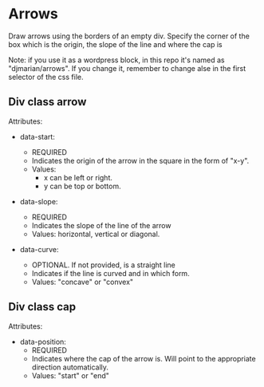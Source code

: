 # Arrows
Draw arrows using the borders of an empty div.
Specify the corner of the box which is the origin, the slope of the line and where the cap is

Note: if you use it as a wordpress block, in this repo it's named as "djmarian/arrows". If you change it, remember to change alse in the first selector of the css file.

## Div class arrow
Attributes:
- data-start: 
  - REQUIRED
  - Indicates the origin of the arrow in the square in the form of "x-y".
  - Values:
    - x can be left or right.
    - y can be top or bottom.

- data-slope: 
  - REQUIRED
  - Indicates the slope of the line of the arrow 
  - Values: horizontal, vertical or diagonal.

- data-curve: 
  - OPTIONAL. If not provided, is a straight line
  - Indicates if the line is curved and in which form.
  - Values: "concave" or "convex"

## Div class cap
Attributes:
- data-position:
  - REQUIRED
  - Indicates where the cap of the arrow is. Will point to the appropriate direction automatically.
  - Values: "start" or "end"
